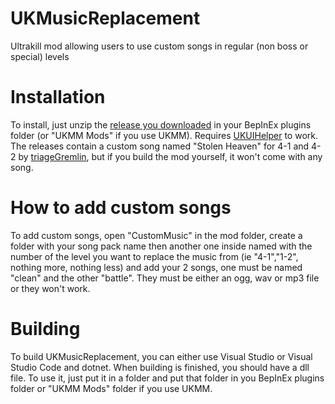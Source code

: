 # UKMusicReplacement

Ultrakill mod allowing users to use custom songs in regular (non boss or special) levels

# Installation

To install, just unzip the [release you downloaded](https://github.com/ZedDevStuff/UKMusicReplacement/releases/latest) in your BepInEx plugins folder (or "UKMM Mods" if you use UKMM). Requires [UKUIHelper](https://github.com/ZedDevStuff/UKUIHelper/releases/latest) to work. The releases contain a custom song named "Stolen Heaven" for 4-1 and 4-2 by [triageGremlin](https://www.youtube.com/c/triageGremlin), but if you build the mod yourself, it won't come with any song.

# How to add custom songs

To add custom songs, open "CustomMusic" in the mod folder, create a folder with your song pack name then another one inside named with the number of the level you want to replace the music from (ie "4-1","1-2", nothing more, nothing less) and add your 2 songs, one must be named "clean" and the other "battle". They must be either an ogg, wav or mp3 file or they won't work. 

# Building

To build UKMusicReplacement, you can either use Visual Studio or Visual Studio Code and dotnet. When building is finished, you should have a dll file. To use it, just put it in a folder and put that folder in you BepInEx plugins folder or "UKMM Mods" folder if you use UKMM.
